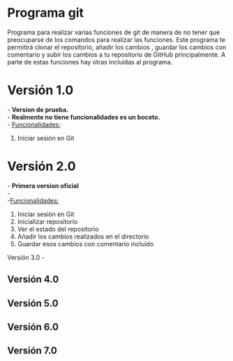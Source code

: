 # Programa git
Programa para realizar varias funciones de git de manera de no tener que preocuparse de los comandos para realizar las funciones.
Este programa te permitirá clonar el repositorio, añadir los cambios , guardar los cambios con comentario y subir los cambios a tu repositorio de GitHub principalmente. A parte de estas funciones hay otras incluidas al programa.

<h1>Versión 1.0</h1>
- <b>Version de prueba.</b>
<br>
- <b>Realmente no tiene funcionalidades es un boceto.</b>
<br>
  - <u>Funcionalidades:</u>
  <ol>
    <li>Iniciar sesión en Git</li>
  </ol>
  
<h1>Versión 2.0</h1>
- <b>Primera version oficial</b>
<br>
- <b></b>
<br>
  -<u>Funcionalidades:</u> 
  <ol>
    <li>Iniciar sesión en Git</li>
    <li>Inicializar repositorio</li>
    <li>Ver el estado del repositorio</li>
    <li>Añadir los cambios realizados en el directorio</li>
    <li>Guardar esos cambios con comentario incluido</li>
  </ol>
Versión 3.0
-

Versión 4.0
-

Versión 5.0
-

Versión 6.0
-

Versión 7.0
-
